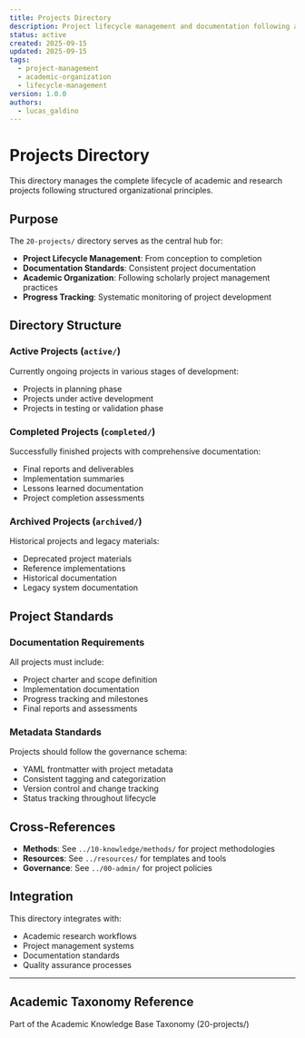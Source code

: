 ```yaml
---
title: Projects Directory
description: Project lifecycle management and documentation following academic standards
status: active
created: 2025-09-15
updated: 2025-09-15
tags:
  - project-management
  - academic-organization
  - lifecycle-management
version: 1.0.0
authors:
  - lucas_galdino
---
```


# Projects Directory

This directory manages the complete lifecycle of academic and research projects following structured organizational principles.

## Purpose

The `20-projects/` directory serves as the central hub for:

- **Project Lifecycle Management**: From conception to completion
- **Documentation Standards**: Consistent project documentation
- **Academic Organization**: Following scholarly project management practices
- **Progress Tracking**: Systematic monitoring of project development

## Directory Structure

### Active Projects (`active/`)

Currently ongoing projects in various stages of development:

- Projects in planning phase
- Projects under active development
- Projects in testing or validation phase

### Completed Projects (`completed/`)

Successfully finished projects with comprehensive documentation:

- Final reports and deliverables
- Implementation summaries
- Lessons learned documentation
- Project completion assessments

### Archived Projects (`archived/`)

Historical projects and legacy materials:

- Deprecated project materials
- Reference implementations
- Historical documentation
- Legacy system documentation

## Project Standards

### Documentation Requirements

All projects must include:

- Project charter and scope definition
- Implementation documentation
- Progress tracking and milestones
- Final reports and assessments

### Metadata Standards

Projects should follow the governance schema:

- YAML frontmatter with project metadata
- Consistent tagging and categorization
- Version control and change tracking
- Status tracking throughout lifecycle

## Cross-References

- **Methods**: See `../10-knowledge/methods/` for project methodologies
- **Resources**: See `../resources/` for templates and tools
- **Governance**: See `../00-admin/` for project policies

## Integration

This directory integrates with:

- Academic research workflows
- Project management systems
- Documentation standards
- Quality assurance processes

---

## Academic Taxonomy Reference

Part of the Academic Knowledge Base Taxonomy (20-projects/)